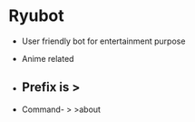 # Ryubot

* User friendly bot for entertainment purpose
* Anime related
* ## Prefix is > ##

* Command- > >about
